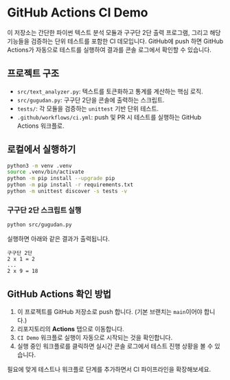 # GitHub Actions CI Demo

이 저장소는 간단한 파이썬 텍스트 분석 모듈과 구구단 2단 출력 프로그램, 그리고 해당 기능들을 검증하는 단위 테스트를 포함한 CI 데모입니다. GitHub에 push 하면 GitHub Actions가 자동으로 테스트를 실행하여 결과를 콘솔 로그에서 확인할 수 있습니다.

## 프로젝트 구조

- `src/text_analyzer.py`: 텍스트를 토큰화하고 통계를 계산하는 핵심 로직.
- `src/gugudan.py`: 구구단 2단을 콘솔에 출력하는 스크립트.
- `tests/`: 각 모듈을 검증하는 `unittest` 기반 단위 테스트.
- `.github/workflows/ci.yml`: push 및 PR 시 테스트를 실행하는 GitHub Actions 워크플로.

## 로컬에서 실행하기

```bash
python3 -m venv .venv
source .venv/bin/activate
python -m pip install --upgrade pip
python -m pip install -r requirements.txt
python -m unittest discover -s tests -v
```

### 구구단 2단 스크립트 실행

```bash
python src/gugudan.py
```

실행하면 아래와 같은 결과가 출력됩니다.

```
구구단 2단
2 x 1 = 2
...
2 x 9 = 18
```

## GitHub Actions 확인 방법

1. 이 프로젝트를 GitHub 저장소로 push 합니다. (기본 브랜치는 `main`이어야 합니다.)
2. 리포지토리의 **Actions** 탭으로 이동합니다.
3. `CI Demo` 워크플로 실행이 자동으로 시작되는 것을 확인합니다.
4. 실행 중인 워크플로를 클릭하면 실시간 콘솔 로그에서 테스트 진행 상황을 볼 수 있습니다.

필요에 맞게 테스트나 워크플로 단계를 추가하면서 CI 파이프라인을 확장해보세요.
